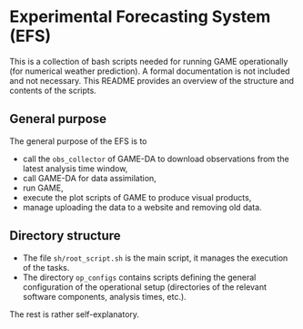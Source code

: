 # Experimental Forecasting System (EFS)

This is a collection of bash scripts needed for running GAME operationally (for numerical weather prediction). A formal documentation is not included and not necessary. This README provides an overview of the structure and contents of the scripts.

## General purpose

The general purpose of the EFS is to

* call the `obs_collector` of GAME-DA to download observations from the latest analysis time window,
* call GAME-DA for data assimilation,
* run GAME,
* execute the plot scripts of GAME to produce visual products,
* manage uploading the data to a website and removing old data.

## Directory structure

* The file `sh/root_script.sh` is the main script, it manages the execution of the tasks.
* The directory `op_configs` contains scripts defining the general configuration of the operational setup (directories of the relevant software components, analysis times, etc.).

The rest is rather self-explanatory.
